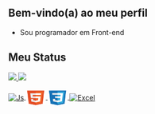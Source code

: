 ## Bem-vindo(a) ao meu perfil
- Sou programador em Front-end

## Meu Status
 <div>
   <a href="https://github.com/Godinho12324">
   <img height="180em" src="https://github-readme-stats.vercel.app/api?username=Godinho12324&show_icons=true&theme=dark&include_all_commits=true&count_private=true"/>
   <img height="180em" src="https://github-readme-stats.vercel.app/api/top-langs/?username=Godinho12324&layout=compact&langs_count=6&theme=dark"/>

   </div>
<div style="display: inline_block"><br>
  <img align="center" alt="Js" height="30" width="40" src="https://cdn.jsdelivr.net/gh/devicons/devicon@latest/icons/javascript/javascript-original.svg">
  <img align="center" alt="HTML" height="30" width="40" src="https://raw.githubusercontent.com/devicons/devicon/master/icons/html5/html5-original.svg">
  <img align="center" alt="CSS" height="30" width="40" src="https://raw.githubusercontent.com/devicons/devicon/master/icons/css3/css3-original.svg">
  <img align="center" alt="Excel" height="42" width="40" src="https://img.icons8.com/?size=256&id=UECmBSgBOvPT&format=png">
</div>
